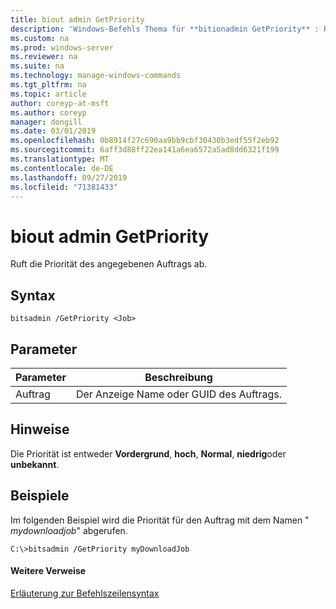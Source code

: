 ```yaml
---
title: biout admin GetPriority
description: 'Windows-Befehls Thema für **bitionadmin GetPriority** : Ruft die Priorität des angegebenen Auftrags ab.'
ms.custom: na
ms.prod: windows-server
ms.reviewer: na
ms.suite: na
ms.technology: manage-windows-commands
ms.tgt_pltfrm: na
ms.topic: article
author: coreyp-at-msft
ms.author: coreyp
manager: dongill
ms.date: 03/01/2019
ms.openlocfilehash: 0b8914f27c690aa9bb9cbf30430b3edf55f2eb92
ms.sourcegitcommit: 6aff3d88ff22ea141a6ea6572a5ad8dd6321f199
ms.translationtype: MT
ms.contentlocale: de-DE
ms.lasthandoff: 09/27/2019
ms.locfileid: "71381433"
---
```

# <a name="bitsadmin-getpriority"></a>biout admin GetPriority

Ruft die Priorität des angegebenen Auftrags ab.

## <a name="syntax"></a>Syntax

```
bitsadmin /GetPriority <Job>
```

## <a name="parameters"></a>Parameter

|Parameter|Beschreibung|
|---------|-----------|
|Auftrag|Der Anzeige Name oder GUID des Auftrags.|

## <a name="remarks"></a>Hinweise

Die Priorität ist entweder **Vordergrund**, **hoch**, **Normal**, **niedrig**oder **unbekannt**.

## <a name="BKMK_examples"></a>Beispiele

Im folgenden Beispiel wird die Priorität für den Auftrag mit dem Namen " *mydownloadjob*" abgerufen.
```
C:\>bitsadmin /GetPriority myDownloadJob
```

#### <a name="additional-references"></a>Weitere Verweise

[Erläuterung zur Befehlszeilensyntax](command-line-syntax-key.md)
